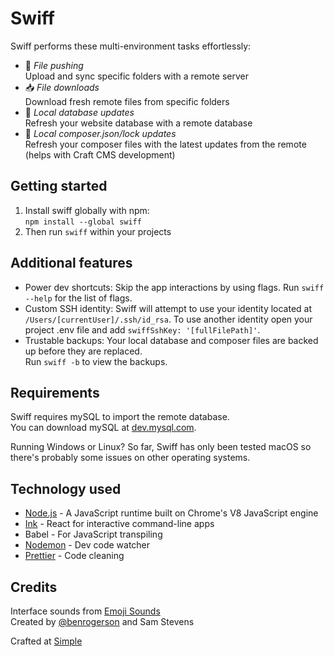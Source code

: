 # Swiff

Swiff performs these multi-environment tasks effortlessly:

- 🚀 *File pushing*<br>
Upload and sync specific folders with a remote server
- 📥 *File downloads*<br>
Download fresh remote files from specific folders
- 💫 *Local database updates*<br>
Refresh your website database with a remote database
- 🎩 *Local composer.json/lock updates*<br>
Refresh your composer files with the latest updates from the remote<br>
(helps with Craft CMS development)

## Getting started

1. Install swiff globally with npm:<br>
`npm install --global swiff`
2. Then run `swiff` within your projects

## Additional features

- Power dev shortcuts: Skip the app interactions by using flags. Run `swiff --help` for the list of flags.
- Custom SSH identity: Swiff will attempt to use your identity located at `/Users/[currentUser]/.ssh/id_rsa`. To use another identity open your project .env file and add `swiffSshKey: '[fullFilePath]'`.
- Trustable backups: Your local database and composer files are backed up before they are replaced.<br>
Run `swiff -b` to view the backups.

## Requirements

Swiff requires mySQL to import the remote database.<br>
You can download mySQL at [dev.mysql.com](https://dev.mysql.com/downloads/mysql/).

Running Windows or Linux? So far, Swiff has only been tested macOS so there's probably some issues on other operating systems.

## Technology used

- [Node.js](https://nodejs.org/en/) - A JavaScript runtime built on Chrome's V8 JavaScript engine
- [Ink](https://github.com/vadimdemedes/ink) - React for interactive command-line apps
- Babel - For JavaScript transpiling
- [Nodemon](https://github.com/remy/nodemon) - Dev code watcher
- [Prettier](https://github.com/prettier/prettier) - Code cleaning

## Credits

Interface sounds from [Emoji Sounds](https://icons8.com/sounds)<br>
Created by [@benrogerson](https://twitter.com/benrogerson) and Sam Stevens

Crafted at [Simple](https://simple.com.au/)
